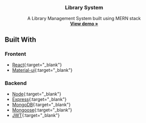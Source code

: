 <p align="center">
  <h3 align="center">Library System</h3>

  <p align="center">
    A Library Management System built using MERN stack
    <br />
    <a href="https://library-system-mern.herokuapp.com/" target="_blank"><strong>View demo »</strong></a>
  </p>
</p>

## Built With

### Frontent

- [React](https://reactjs.org/){:target="\_blank"}
- [Material-ui](https://material-ui.com/){:target="\_blank"}

### Backend

- [Node](https://nodejs.org/en/){:target="\_blank"}
- [Express](https://expressjs.com/){:target="\_blank"}
- [MongoDB](https://www.mongodb.com/){:target="\_blank"}
- [Mongoose](https://mongoosejs.com/){:target="\_blank"}
- [JWT](https://jwt.io/){:target="\_blank"}
